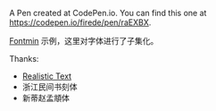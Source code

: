 A Pen created at CodePen.io. You can find this one at https://codepen.io/firede/pen/raEXBX.

 [Fontmin](htttp://ecomfe.github.io/fontmin) 示例，这里对字体进行了子集化。

Thanks:

* [Realistic Text](http://codepen.io/lbebber/pen/dalKF)
* 浙江民间书刻体
* 新蒂赵孟頫体
